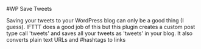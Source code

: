 #WP Save Tweets

Saving your tweets to your WordPress blog can only be a good thing (I guess). IFTTT
does a good job of this but this plugin creates a custom post type call 'tweets' and saves
all your tweets as 'tweets' in your blog. It also converts plain text URLs and #hashtags to links 
